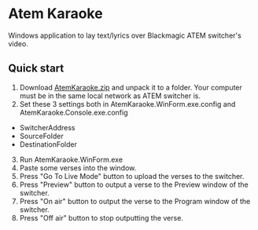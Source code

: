 # Atem Karaoke
Windows application to lay text/lyrics over Blackmagic ATEM switcher's video. 

## Quick start
1. Download [AtemKaraoke.zip](https://github.com/EdMalashkin/AtemKaraoke/releases) 
and unpack it to a folder. Your computer must be in the same local network as ATEM switcher is.
2. Set these 3 settings both in AtemKaraoke.WinForm.exe.config and AtemKaraoke.Console.exe.config
  - SwitcherAddress
  - SourceFolder
  - DestinationFolder
3. Run AtemKaraoke.WinForm.exe
4. Paste some verses into the window. 
5. Press "Go To Live Mode" button to upload the verses to the switcher.
6. Press "Preview" button to output a verse to the Preview window of the switcher.
7. Press "On air" button to output the verse to the Program window of the switcher.
8. Press "Off air" button to stop outputting the verse.
